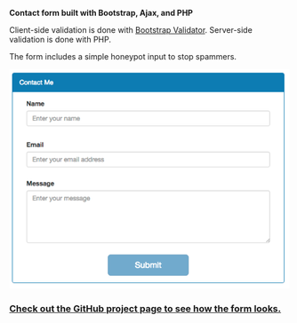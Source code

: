 **Contact form built with Bootstrap, Ajax, and PHP**

Client-side validation is done with [Bootstrap Validator](https://1000hz.github.io/bootstrap-validator/).
Server-side validation is done with PHP.

The form includes a simple honeypot input to stop spammers.

![Screenshot](https://github.com/bryanmcdee/bryanmcdee.github.io/blob/master/img/bootstrap-ajax-php-screenshot.png)

### [Check out the GitHub project page to see how the form looks.](https://bryanmcdee.github.io/Bootstrap-Ajax-PHP-ContactForm/)

